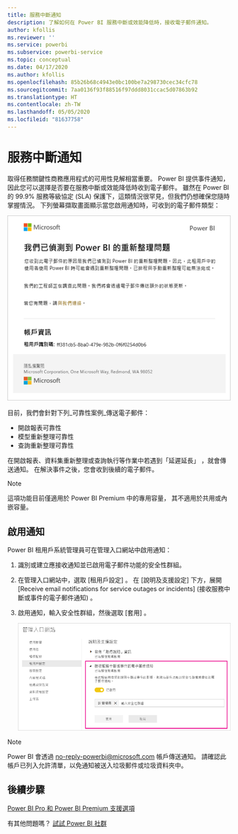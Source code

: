 ```yaml
---
title: 服務中斷通知
description: 了解如何在 Power BI 服務中斷或效能降低時，接收電子郵件通知。
author: kfollis
ms.reviewer: ''
ms.service: powerbi
ms.subservice: powerbi-service
ms.topic: conceptual
ms.date: 04/17/2020
ms.author: kfollis
ms.openlocfilehash: 85b26b68c4943e0bc100be7a298730cec34cfc78
ms.sourcegitcommit: 7aa0136f93f88516f97ddd8031ccac5d07863b92
ms.translationtype: HT
ms.contentlocale: zh-TW
ms.lasthandoff: 05/05/2020
ms.locfileid: "81637758"
---
```

# <a name="service-interruption-notifications"></a>服務中斷通知

取得任務關鍵性商務應用程式的可用性見解相當重要。 Power BI 提供事件通知，因此您可以選擇是否要在服務中斷或效能降低時收到電子郵件。 雖然在 Power BI 的 99.9% 服務等級協定 (SLA) 保護下，這類情況很罕見，但我們仍想確保您隨時掌握情況。 下列螢幕擷取畫面顯示當您啟用通知時，可收到的電子郵件類型：

![重新整理通知電子郵件](media/service-interruption-notifications/refresh-notification-email.png)

目前，我們會針對下列_可靠性案例_傳送電子郵件：

- 開啟報表可靠性
- 模型重新整理可靠性
- 查詢重新整理可靠性

在開啟報表、資料集重新整理或查詢執行等作業中若遇到「延遲延長」  ，就會傳送通知。 在解決事件之後，您會收到後續的電子郵件。

> [!NOTE]
> 這項功能目前僅適用於 Power BI Premium 中的專用容量， 其不適用於共用或內嵌容量。





## <a name="enable-notifications"></a>啟用通知

Power BI 租用戶系統管理員可在管理入口網站中啟用通知：

1. 識別或建立應接收通知並已啟用電子郵件功能的安全性群組。

1. 在管理入口網站中，選取 [租用戶設定]  。 在 [說明及支援設定]  下方，展開 [Receive email notifications for service outages or incidents] \(接收服務中斷或事件的電子郵件通知\)  。

1. 啟用通知，輸入安全性群組，然後選取 [套用]  。

    ![啟用服務通知](media/service-interruption-notifications/enable-notifications.png)

> [!NOTE]
> Power BI 會透過 no-reply-powerbi@microsoft.com 帳戶傳送通知。 請確認此帳戶已列入允許清單，以免通知被送入垃圾郵件或垃圾資料夾中。

## <a name="next-steps"></a>後續步驟

[Power BI Pro 和 Power BI Premium 支援選項](service-support-options.md)

有其他問題嗎？ [試試 Power BI 社群](https://community.powerbi.com/)
